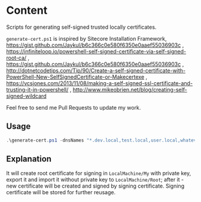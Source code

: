 # Content

Scripts for generating self-signed trusted locally certificates.

```generate-cert.ps1``` is inspired by Sitecore Installation Framework, https://gist.github.com/Jaykul/b6c366c0e580f6350e0aaef55036903c , https://infiniteloop.io/powershell-self-signed-certificate-via-self-signed-root-ca/ , https://gist.github.com/Jaykul/b6c366c0e580f6350e0aaef55036903c , http://dotnetcodetips.com/Tip/90/Create-a-self-signed-certificate-with-PowerShell-New-SelfSignedCertificate-or-Makecertexe , https://vcsjones.com/2013/11/08/making-a-self-signed-ssl-certificate-and-trusting-it-in-powershell/ , http://www.mikeobrien.net/blog/creating-self-signed-wildcard

Feel free to send me Pull Requests to update my work.

## Usage

```powershell
.\generate-cert.ps1 -dnsNames "*.dev.local,test.local,user.local,whatever.local"
```

## Explanation

It will create root certificate for signing in ```LocalMachine/My``` with private key, export it and import it without private key to ```LocalMachine/Root```; after it - new certificate will be created and signed by signing certificate. Signing certificate will be stored for further reusage.